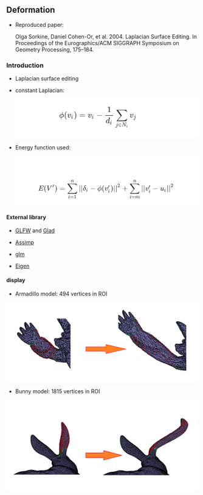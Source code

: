 ## Deformation 

- Reproduced paper:

	Olga Sorkine, Daniel Cohen-Or, et al.  2004. Laplacian Surface Editing.  In Proceedings of the Eurographics/ACM SIGGRAPH Symposium on Geometry Processing, 175–184.


### Introduction

- Laplacian surface editing

- constant Laplacian:

  ![image-20200630230421227](./Readme.assets/image-20200630230421227.png)

- Energy function used:

  ![image-20200630230431842](./Readme.assets/image-20200630230431842.png)


#### External library

- [GLFW](https://www.glfw.org/) and [Glad](https://glad.dav1d.de/)

- [Assimp](https://www.assimp.org/)

- [glm](https://github.com/g-truc/glm)

- [Eigen](https://eigen.tuxfamily.org/) 

#### display

- Armadillo  model: 494 vertices in ROI

![2](./Readme.assets/2.png)

- Bunny model: 1815 vertices in ROI

![3](./Readme.assets/3.png)

